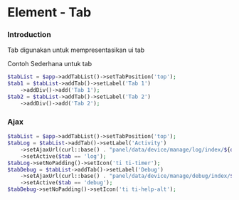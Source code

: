 # Element - Tab
### Introduction

Tab digunakan untuk mempresentasikan ui tab

Contoh Sederhana untuk tab

```php
$tabList = $app->addTabList()->setTabPosition('top');
$tab1 = $tabList->addTab()->setLabel('Tab 1')
    ->addDiv()->add('Tab 1');
$tab2 = $tabList->addTab()->setLabel('Tab 2')
    ->addDiv()->add('Tab 2');
```

### Ajax
```php
$tabList = $app->addTabList()->setTabPosition('top');
$tabLog = $tabList->addTab()->setLabel('Activity')
    ->setAjaxUrl(curl::base() . "panel/data/device/manage/log/index/${deviceId}")
    ->setActive($tab == 'log');
$tabLog->setNoPadding()->setIcon('ti ti-timer');
$tabDebug = $tabList->addTab()->setLabel('Debug')
    ->setAjaxUrl(curl::base() . "panel/data/device/manage/debug/index/${deviceId}")
    ->setActive($tab == 'debug');
$tabDebug->setNoPadding()->setIcon('ti ti-help-alt');
```
